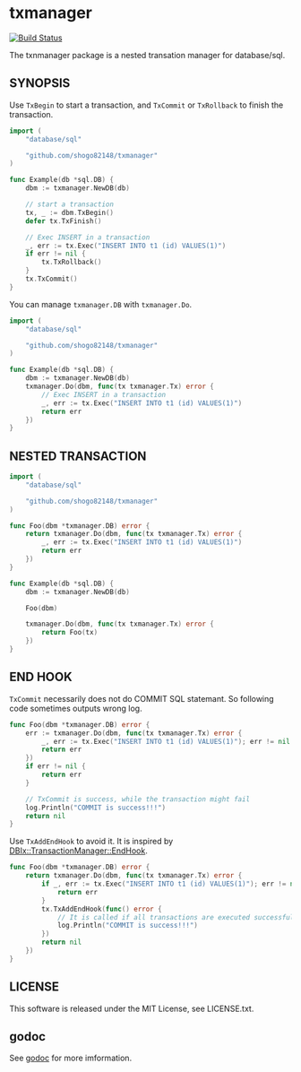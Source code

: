 # txmanager

[![Build Status](https://travis-ci.org/shogo82148/txmanager.svg?branch=master)](https://travis-ci.org/shogo82148/txmanager)

The txnmanager package is a nested transation manager for database/sql.

## SYNOPSIS

Use `TxBegin` to start a transaction, and `TxCommit` or `TxRollback` to finish the transaction.

``` go
import (
	"database/sql"

	"github.com/shogo82148/txmanager"
)

func Example(db *sql.DB) {
	dbm := txmanager.NewDB(db)

	// start a transaction
	tx, _ := dbm.TxBegin()
	defer tx.TxFinish()

	// Exec INSERT in a transaction
	_, err := tx.Exec("INSERT INTO t1 (id) VALUES(1)")
	if err != nil {
		tx.TxRollback()
	}
	tx.TxCommit()
}
```

You can manage `txmanager.DB` with `txmanager.Do`.

``` go
import (
	"database/sql"

	"github.com/shogo82148/txmanager"
)

func Example(db *sql.DB) {
	dbm := txmanager.NewDB(db)
	txmanager.Do(dbm, func(tx txmanager.Tx) error {
		// Exec INSERT in a transaction
		_, err := tx.Exec("INSERT INTO t1 (id) VALUES(1)")
		return err
	})
}
```

## NESTED TRANSACTION

``` go
import (
	"database/sql"

	"github.com/shogo82148/txmanager"
)

func Foo(dbm *txmanager.DB) error {
	return txmanager.Do(dbm, func(tx txmanager.Tx) error {
		_, err := tx.Exec("INSERT INTO t1 (id) VALUES(1)")
		return err
	})
}

func Example(db *sql.DB) {
	dbm := txmanager.NewDB(db)

	Foo(dbm)

	txmanager.Do(dbm, func(tx txmanager.Tx) error {
		return Foo(tx)
	})
}

```

## END HOOK

`TxCommit` necessarily does not do COMMIT SQL statemant.
So following code sometimes outputs wrong log.

``` go
func Foo(dbm *txmanager.DB) error {
	err := txmanager.Do(dbm, func(tx txmanager.Tx) error {
		_, err := tx.Exec("INSERT INTO t1 (id) VALUES(1)"); err != nil {
		return err
	})
	if err != nil {
		return err
	}

	// TxCommit is success, while the transaction might fail
	log.Println("COMMIT is success!!!")
	return nil
}
```

Use `TxAddEndHook` to avoid it.
It is inspired by [DBIx::TransactionManager::EndHook](https://github.com/soh335/DBIx-TransactionManager-EndHook).

``` go
func Foo(dbm *txmanager.DB) error {
	return txmanager.Do(dbm, func(tx txmanager.Tx) error {
		if _, err := tx.Exec("INSERT INTO t1 (id) VALUES(1)"); err != nil {
			return err
		}
		tx.TxAddEndHook(func() error {
			// It is called if all transactions are executed successfully.
			log.Println("COMMIT is success!!!")
		})
		return nil
	})
}
```

## LICENSE

This software is released under the MIT License, see LICENSE.txt.

## godoc

See [godoc](https://godoc.org/github.com/shogo82148/txnmanager) for more imformation.
